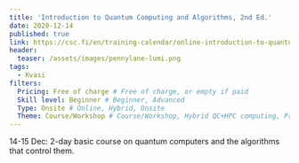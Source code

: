 ```yaml
---
title: 'Introduction to Quantum Computing and Algorithms, 2nd Ed.'
date: 2020-12-14
published: true
link: https://csc.fi/en/training-calendar/online-introduction-to-quantum-computing-and-algorithms-2nd-ed/
header:
  teaser: /assets/images/pennylane-lumi.png
tags:
  - Kvasi
filters:
  Pricing: Free of charge # Free of charge, or empty if paid
  Skill level: Beginner # Beginner, Advanced
  Type: Onsite # Online, Hybrid, Onsite
  Theme: Course/Workshop # Course/Workshop, Hybrid QC+HPC computing, Programming, Webinar/Lecture
---
```

14-15 Dec: 2-day basic course on quantum computers and the algorithms that control them.
